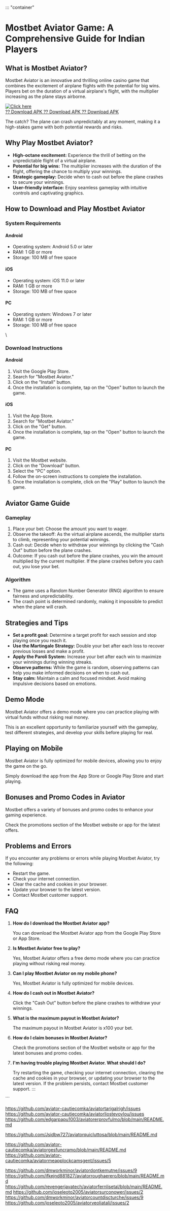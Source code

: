 ::: \"container\"
# Mostbet Aviator Game: A Comprehensive Guide for Indian Players

## What is Mostbet Aviator?

Mostbet Aviator is an innovative and thrilling online casino game that
combines the excitement of airplane flights with the potential for big
wins. Players bet on the duration of a virtual airplane\'s flight, with
the multiplier increasing as the plane stays airborne.

[![Click
here](https://readscoops.com/wp-content/uploads/2023/03/Readscoop-aviator-1-1.jpg)](https://traff.sbs/deff?key=mostbet+aviator+game)\
[?? Download APK ?? Download APK ?? Download
APK](https://traff.sbs/deff?key=mostbet+aviator+game)

The catch? The plane can crash unpredictably at any moment, making it a
high-stakes game with both potential rewards and risks.

## Why Play Mostbet Aviator?

-   **High-octane excitement:** Experience the thrill of betting on the
    unpredictable flight of a virtual airplane.
-   **Potential for big wins:** The multiplier increases with the
    duration of the flight, offering the chance to multiply your
    winnings.
-   **Strategic gameplay:** Decide when to cash out before the plane
    crashes to secure your winnings.
-   **User-friendly interface:** Enjoy seamless gameplay with intuitive
    controls and captivating graphics.

## How to Download and Play Mostbet Aviator

### System Requirements

#### Android

-   Operating system: Android 5.0 or later
-   RAM: 1 GB or more
-   Storage: 100 MB of free space

#### iOS

-   Operating system: iOS 11.0 or later
-   RAM: 1 GB or more
-   Storage: 100 MB of free space

#### PC

-   Operating system: Windows 7 or later
-   RAM: 1 GB or more
-   Storage: 100 MB of free space

\

### Download Instructions

#### Android

1.  Visit the Google Play Store.
2.  Search for "Mostbet Aviator."
3.  Click on the "Install" button.
4.  Once the installation is complete, tap on the "Open" button to
    launch the game.

#### iOS

1.  Visit the App Store.
2.  Search for "Mostbet Aviator."
3.  Click on the "Get" button.
4.  Once the installation is complete, tap on the "Open" button to
    launch the game.

#### PC

1.  Visit the Mostbet website.
2.  Click on the "Download" button.
3.  Select the "PC" option.
4.  Follow the on-screen instructions to complete the installation.
5.  Once the installation is complete, click on the "Play" button
    to launch the game.

## Aviator Game Guide

### Gameplay

1.  Place your bet: Choose the amount you want to wager.
2.  Observe the takeoff: As the virtual airplane ascends, the multiplier
    starts to climb, representing your potential winnings.
3.  Cash out: Decide when to withdraw your winnings by clicking the
    "Cash Out" button before the plane crashes.
4.  Outcome: If you cash out before the plane crashes, you win the
    amount multiplied by the current multiplier. If the plane crashes
    before you cash out, you lose your bet.

### Algorithm

-   The game uses a Random Number Generator (RNG) algorithm to ensure
    fairness and unpredictability.
-   The crash point is determined randomly, making it impossible to
    predict when the plane will crash.

## Strategies and Tips

-   **Set a profit goal:** Determine a target profit for each session
    and stop playing once you reach it.
-   **Use the Martingale Strategy:** Double your bet after each loss to
    recover previous losses and make a profit.
-   **Apply the Paroli System:** Increase your bet after each win to
    maximize your winnings during winning streaks.
-   **Observe patterns:** While the game is random, observing patterns
    can help you make informed decisions on when to cash out.
-   **Stay calm:** Maintain a calm and focused mindset. Avoid making
    impulsive decisions based on emotions.

## Demo Mode

Mostbet Aviator offers a demo mode where you can practice playing with
virtual funds without risking real money.

This is an excellent opportunity to familiarize yourself with the
gameplay, test different strategies, and develop your skills before
playing for real.

## Playing on Mobile

Mostbet Aviator is fully optimized for mobile devices, allowing you to
enjoy the game on the go.

Simply download the app from the App Store or Google Play Store and
start playing.

## Bonuses and Promo Codes in Aviator

Mostbet offers a variety of bonuses and promo codes to enhance your
gaming experience.

Check the promotions section of the Mostbet website or app for the
latest offers.

## Problems and Errors

If you encounter any problems or errors while playing Mostbet Aviator,
try the following:

-   Restart the game.
-   Check your internet connection.
-   Clear the cache and cookies in your browser.
-   Update your browser to the latest version.
-   Contact Mostbet customer support.

## FAQ

1.  **How do I download the Mostbet Aviator app?**

    You can download the Mostbet Aviator app from the Google Play Store
    or App Store.

2.  **Is Mostbet Aviator free to play?**

    Yes, Mostbet Aviator offers a free demo mode where you can practice
    playing without risking real money.

3.  **Can I play Mostbet Aviator on my mobile phone?**

    Yes, Mostbet Aviator is fully optimized for mobile devices.

4.  **How do I cash out in Mostbet Aviator?**

    Click the "Cash Out" button before the plane crashes to
    withdraw your winnings.

5.  **What is the maximum payout in Mostbet Aviator?**

    The maximum payout in Mostbet Aviator is x100 your bet.

6.  **How do I claim bonuses in Mostbet Aviator?**

    Check the promotions section of the Mostbet website or app for the
    latest bonuses and promo codes.

7.  **I\'m having trouble playing Mostbet Aviator. What should I do?**

    Try restarting the game, checking your internet connection, clearing
    the cache and cookies in your browser, or updating your browser to
    the latest version. If the problem persists, contact Mostbet
    customer support.
:::

\`\`\`

https://github.com/aviator-cautiecomka/aviatortarigalrigh/issues
https://github.com/aviator-cautiecomka/aviatorliostevovlou/issues
https://github.com/edgarpapu1003/aviatorerprovfulmo/blob/main/README.md

https://github.com/Jsidbw727/aviatorquicluttosa/blob/main/README.md

https://github.com/aviator-cautiecomka/aviatorgesfuncramo/blob/main/README.md
https://github.com/aviator-cautiecomka/aviatormeapplockcamsgent/issues/5

https://github.com/dmworkminor/aviatordontkemutne/issues/9
https://github.com/ifkejnd881827/aviatorroughaerero/blob/main/README.md
https://github.com/revengerjavatech/aviatorfernlisetal/blob/main/README.md
https://github.com/joseleoto2005/aviatorsurconower/issues/2
https://github.com/dmworkminor/aviatorcountdiscturche/issues/9
https://github.com/joseleoto2005/aviatorveoliatali/issues/2
